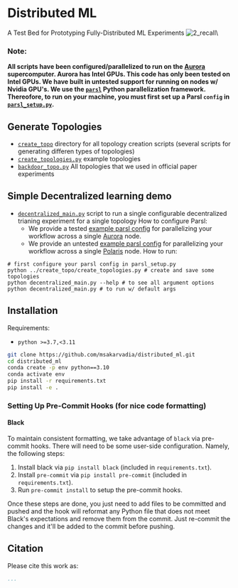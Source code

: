 # Distributed ML
A Test Bed for Prototyping Fully-Distributed ML Experiments
![2_recall](https://github.com/user-attachments/assets/210ab91c-d411-4b09-bc8e-b86e64d20fc3)\

### Note:
**All scripts have been configured/parallelized to run on the [Aurora](https://www.anl.gov/aurora) supercomputer. Aurora has Intel GPUs. This code has only been tested on Intel GPUs. We have built in untested support for running on nodes w/ Nvidia GPU's. We use the [`parsl`](https://parsl.readthedocs.io/en/stable/index.html) Python parallelization framework. Thereofore, to run on your machine, you must first set up a Parsl `config` in [`parsl_setup.py`](https://github.com/msakarvadia/distributed_ml/blob/main/src/experiments/parsl_setup.py).**

## Generate Topologies

- [`create_topo`](https://github.com/msakarvadia/distributed_ml/tree/main/src/create_topo) directory for all topology creation scripts (several scripts for generating differen types of topologies)
- [`create_topologies.py`](https://github.com/msakarvadia/distributed_ml/blob/main/src/create_topo/create_topologies.py) example topologies
- [`backdoor_topo.py`](https://github.com/msakarvadia/distributed_ml/blob/main/src/create_topo/backdoor_topo.py) All topologies that we used in official paper experiments

## Simple Decentralized learning demo

- [`decentralized_main.py`](https://github.com/msakarvadia/distributed_ml/blob/main/src/experiments/decentralized_main.py) script to run a single configurable decentralized trianing experiment for a single topology
How to configure Parsl:
  - We provide a tested [example parsl config](https://github.com/msakarvadia/distributed_ml/blob/main/src/experiments/parsl_setup.py#L168) for parallelizing your workflow across a single [Aurora](https://www.alcf.anl.gov/aurora) node.
  - We provide an untested [example parsl config](https://github.com/msakarvadia/distributed_ml/blob/main/src/experiments/parsl_setup.py#L194) for parallelizing your workflow across a single [Polaris](https://www.alcf.anl.gov/polaris) node.
How to run:
```
# first configure your parsl config in parsl_setup.py
python ../create_topo/create_topologies.py # create and save some topologies
python decentralized_main.py --help # to see all argument options
python decentralized_main.py # to run w/ default args
```



## Installation

Requirements:
- `python >=3.7,<3.11`
```bash
git clone https://github.com/msakarvadia/distributed_ml.git
cd distributed_ml
conda create -p env python==3.10
conda activate env
pip install -r requirements.txt
pip install -e .
```
### Setting Up Pre-Commit Hooks (for nice code formatting)

#### Black

To maintain consistent formatting, we take advantage of `black` via pre-commit hooks.
There will need to be some user-side configuration. Namely, the following steps:

1. Install black via `pip install black` (included in `requirements.txt`).
2. Install `pre-commit` via `pip install pre-commit` (included in `requirements.txt`).
3. Run `pre-commit install` to setup the pre-commit hooks.

Once these steps are done, you just need to add files to be committed and pushed and the hook will reformat any Python file that does not meet Black's expectations and remove them from the commit. Just re-commit the changes and it'll be added to the commit before pushing.

## Citation

Please cite this work as:

```bibtex
...
```
